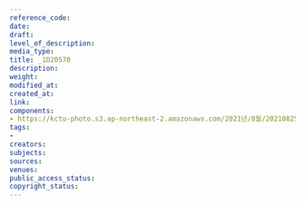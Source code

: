 ```yaml
---
reference_code: 
date: 
draft: 
level_of_description: 
media_type: 
title: _1D20570
description: 
weight: 
modified_at: 
created_at: 
link: 
components:
- https://kctu-photo.s3.ap-northeast-2.amazonaws.com/2021년/8월/20210825_하반기+총파업+대장정_대구/_1D20570.jpg
tags:
- 
creators: 
subjects: 
sources: 
venues: 
public_access_status: 
copyright_status: 
---
```

